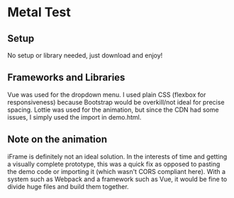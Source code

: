 # Metal Test

## Setup

No setup or library needed, just download and enjoy! 

## Frameworks and Libraries 

Vue was used for the dropdown menu. I used plain CSS (flexbox for responsiveness) because Bootstrap would be overkill/not ideal for precise spacing. Lottie was used for the animation, but since the CDN had some issues, I simply used the import in demo.html.

## Note on the animation

iFrame is definitely not an ideal solution. In the interests of time and getting a visually complete prototype, this was a quick fix as opposed to pasting the demo code or importing it (which wasn't CORS compliant here). With a system such as Webpack and a framework such as Vue, it would be fine to divide huge files and build them together.